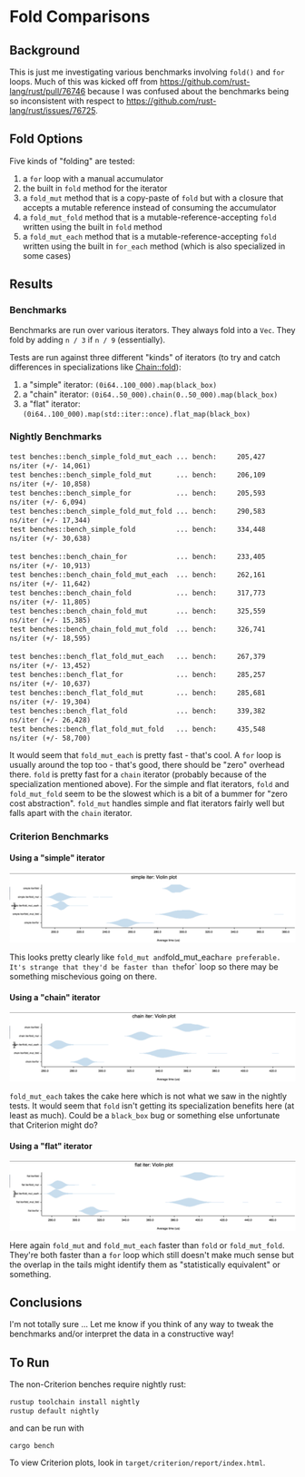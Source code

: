 # Fold Comparisons

## Background

This is just me investigating various benchmarks involving `fold()` and `for` loops.
Much of this was kicked off from https://github.com/rust-lang/rust/pull/76746 because
I was confused about the benchmarks being so inconsistent with respect to
https://github.com/rust-lang/rust/issues/76725.

## Fold Options

Five kinds of "folding" are tested:

1. a `for` loop with a manual accumulator
1. the built in `fold` method for the iterator
1. a `fold_mut` method that is a copy-paste of `fold` but with a closure that
   accepts a mutable reference instead of consuming the accumulator
1. a `fold_mut_fold` method that is a mutable-reference-accepting `fold` written
   using the built in `fold` method
1. a `fold_mut_each` method that is a mutable-reference-accepting `fold` written
   using the built in `for_each` method (which is also specialized in some cases)

## Results

### Benchmarks

Benchmarks are run over various iterators. They always fold into a `Vec`. They fold
by adding `n / 3` if `n / 9` (essentially).

Tests are run against three different "kinds" of iterators (to try and catch
differences in specializations like
[Chain::fold](https://doc.rust-lang.org/src/core/iter/adapters/chain.rs.html#107)):

1. a "simple" iterator: `(0i64..100_000).map(black_box)`
1. a "chain" iterator: `(0i64..50_000).chain(0..50_000).map(black_box)`
1. a "flat" iterator: `(0i64..100_000).map(std::iter::once).flat_map(black_box)`

### Nightly Benchmarks

```
test benches::bench_simple_fold_mut_each ... bench:     205,427 ns/iter (+/- 14,061)
test benches::bench_simple_fold_mut      ... bench:     206,109 ns/iter (+/- 10,858)
test benches::bench_simple_for           ... bench:     205,593 ns/iter (+/- 6,094)
test benches::bench_simple_fold_mut_fold ... bench:     290,583 ns/iter (+/- 17,344)
test benches::bench_simple_fold          ... bench:     334,448 ns/iter (+/- 30,638)

test benches::bench_chain_for            ... bench:     233,405 ns/iter (+/- 10,913)
test benches::bench_chain_fold_mut_each  ... bench:     262,161 ns/iter (+/- 11,642)
test benches::bench_chain_fold           ... bench:     317,773 ns/iter (+/- 11,805)
test benches::bench_chain_fold_mut       ... bench:     325,559 ns/iter (+/- 15,385)
test benches::bench_chain_fold_mut_fold  ... bench:     326,741 ns/iter (+/- 18,595)

test benches::bench_flat_fold_mut_each   ... bench:     267,379 ns/iter (+/- 13,452)
test benches::bench_flat_for             ... bench:     285,257 ns/iter (+/- 10,637)
test benches::bench_flat_fold_mut        ... bench:     285,681 ns/iter (+/- 19,304)
test benches::bench_flat_fold            ... bench:     339,382 ns/iter (+/- 26,428)
test benches::bench_flat_fold_mut_fold   ... bench:     435,548 ns/iter (+/- 58,700)
```

It would seem that `fold_mut_each` is pretty fast - that's cool. A `for` loop is usually
around the top too - that's good, there should be "zero" overhead there. `fold` is pretty
fast for a `chain` iterator (probably because of the specialization mentioned above).
For the simple and flat iterators, `fold` and `fold_mut_fold` seem to be the slowest which
is a bit of a bummer for "zero cost abstraction". `fold_mut` handles simple and flat
iterators fairly well but falls apart with the `chain` iterator.

### Criterion Benchmarks

#### Using a "simple" iterator

![Simple Criterion Benchmark](./simple.png)

This looks pretty clearly like `fold_mut and`fold_mut_each`are preferable. It's strange that they'd be faster than the`for` loop so there may be something mischevious going on there.

#### Using a "chain" iterator

![Chain Criterion Benchmark](./chain.png)

`fold_mut_each` takes the cake here which is not what we saw in the nightly tests. It would
seem that `fold` isn't getting its specialization benefits here (at least as much). Could
be a `black_box` bug or something else unfortunate that Criterion might do?

#### Using a "flat" iterator

![Flat Criterion Benchmark](./flat.png)

Here again `fold_mut` and `fold_mut_each` faster than `fold` or `fold_mut_fold`. They're both
faster than a `for` loop which still doesn't make much sense but the overlap in the tails
might identify them as "statistically equivalent" or something.

## Conclusions

I'm not totally sure ... Let me know if you think of any way to tweak the benchmarks
and/or interpret the data in a constructive way!

## To Run

The non-Criterion benches require nightly rust:

```
rustup toolchain install nightly
rustup default nightly
```

and can be run with

```
cargo bench
```

To view Criterion plots, look in `target/criterion/report/index.html`.
